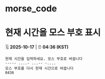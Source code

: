 # morse_code
# 현재 시간을 모스 부호 표시
<!-- MORSE_TIME_START -->
🗓️ **2025-10-17** | ⏰ **04:36 (KST)**

```
현재 시간을 입력하세요. 모스 부호로 바꿉니다
----- ....- ...-- -....
모스 부호를 다시 현재 시간으로 바꿉니다
0436
```
<!-- MORSE_TIME_END -->
